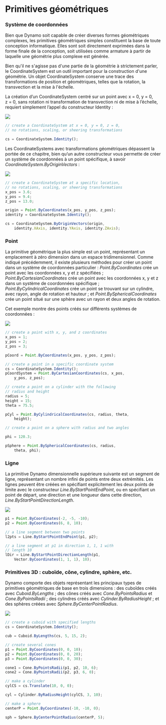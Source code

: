 # Primitives géométriques

### Système de coordonnées

Bien que Dynamo soit capable de créer diverses formes géométriques complexes, les primitives géométriques simples constituent la base de toute conception informatique. Elles sont soit directement exprimées dans la forme finale de la conception, soit utilisées comme armature à partir de laquelle une géométrie plus complexe est générée.

Bien qu'il ne s'agisse pas d'une partie de la géométrie à strictement parler, le CoordinateSystem est un outil important pour la construction d'une géométrie. Un objet CoordinateSystem conserve une trace des transformations de position et géométriques, telles que la rotation, la transvection et la mise à l'échelle.

La création d’un CoordinateSystem centré sur un point avec x = 0, y = 0, z = 0, sans rotation ni transformation de transvection ni de mise à l’échelle, requiert simplement l’appel du constructeur Identity :

![](../images/8-2/2/GeometricPrimitives\_01.png)

```js
// create a CoordinateSystem at x = 0, y = 0, z = 0,
// no rotations, scaling, or sheering transformations

cs = CoordinateSystem.Identity();
```

Les CoordinateSystems avec transformations géométriques dépassent la portée de ce chapitre, bien qu’un autre constructeur vous permette de créer un système de coordonnées à un point spécifique, à savoir _CoordinateSystem.ByOriginVectors_ :

![](../images/8-2/2/GeometricPrimitives\_02.png)

```js
// create a CoordinateSystem at a specific location,
// no rotations, scaling, or sheering transformations
x_pos = 3.6;
y_pos = 9.4;
z_pos = 13.0;

origin = Point.ByCoordinates(x_pos, y_pos, z_pos);
identity = CoordinateSystem.Identity();

cs = CoordinateSystem.ByOriginVectors(origin,
    identity.XAxis, identity.YAxis, identity.ZAxis);
```

### Point

La primitive géométrique la plus simple est un point, représentant un emplacement à zéro dimension dans un espace tridimensionnel. Comme indiqué précédemment, il existe plusieurs méthodes pour créer un point dans un système de coordonnées particulier : _Point.ByCoordinates_ crée un point avec les coordonnées x, y et z spécifiées ; _Point.ByCartesianCoordinates_ crée un point avec les coordonnées x, y et z dans un système de coordonnées spécifique ; _Point.ByCylindricalCoordinates_ crée un point se trouvant sur un cylindre, avec rayon, angle de rotation et hauteur ; et _Point.BySphericalCoordinates_ crée un point situé sur une sphère avec un rayon et deux angles de rotation.

Cet exemple montre des points créés sur différents systèmes de coordonnées :

![](../images/8-2/2/GeometricPrimitives\_03.png)

```js
// create a point with x, y, and z coordinates
x_pos = 1;
y_pos = 2;
z_pos = 3;

pCoord = Point.ByCoordinates(x_pos, y_pos, z_pos);

// create a point in a specific coordinate system
cs = CoordinateSystem.Identity();
pCoordSystem = Point.ByCartesianCoordinates(cs, x_pos,
    y_pos, z_pos);

// create a point on a cylinder with the following
// radius and height
radius = 5;
height = 15;
theta = 75.5;

pCyl = Point.ByCylindricalCoordinates(cs, radius, theta,
    height);

// create a point on a sphere with radius and two angles

phi = 120.3;

pSphere = Point.BySphericalCoordinates(cs, radius,
    theta, phi);
```

### Ligne 

La primitive Dynamo dimensionnelle supérieure suivante est un segment de ligne, représentant un nombre infini de points entre deux extrémités. Les lignes peuvent être créées en spécifiant explicitement les deux points de limite avec le constructeur _Line.ByStartPointEndPoint_, ou en spécifiant un point de départ, une direction et une longueur dans cette direction, _Line.ByStartPointDirectionLength_.

![](../images/8-2/2/GeometricPrimitives\_04.png)

```js
p1 = Point.ByCoordinates(-2, -5, -10);
p2 = Point.ByCoordinates(6, 8, 10);

// a line segment between two points
l2pts = Line.ByStartPointEndPoint(p1, p2);

// a line segment at p1 in direction 1, 1, 1 with
// length 10
lDir = Line.ByStartPointDirectionLength(p1,
    Vector.ByCoordinates(1, 1, 1), 10);
```

### Primitives 3D : cuboïde, cône, cylindre, sphère, etc.

Dynamo comporte des objets représentant les principaux types de primitives géométriques de base en trois dimensions : des cuboïdes créés avec _Cuboid.ByLengths_ ; des cônes créés avec _Cone.ByPointsRadius_ et _Cone.ByPointsRadii_ ; des cylindres créés avec _Cylinder.ByRadiusHeight_ ; et des sphères créées avec _Sphere.ByCenterPointRadius_.

![](../images/8-2/2/GeometricPrimitives\_05.png)

```js
// create a cuboid with specified lengths
cs = CoordinateSystem.Identity();

cub = Cuboid.ByLengths(cs, 5, 15, 2);

// create several cones
p1 = Point.ByCoordinates(0, 0, 10);
p2 = Point.ByCoordinates(0, 0, 20);
p3 = Point.ByCoordinates(0, 0, 30);

cone1 = Cone.ByPointsRadii(p1, p2, 10, 6);
cone2 = Cone.ByPointsRadii(p2, p3, 6, 0);

// make a cylinder
cylCS = cs.Translate(10, 0, 0);

cyl = Cylinder.ByRadiusHeight(cylCS, 3, 10);

// make a sphere
centerP = Point.ByCoordinates(-10, -10, 0);

sph = Sphere.ByCenterPointRadius(centerP, 5);
```
